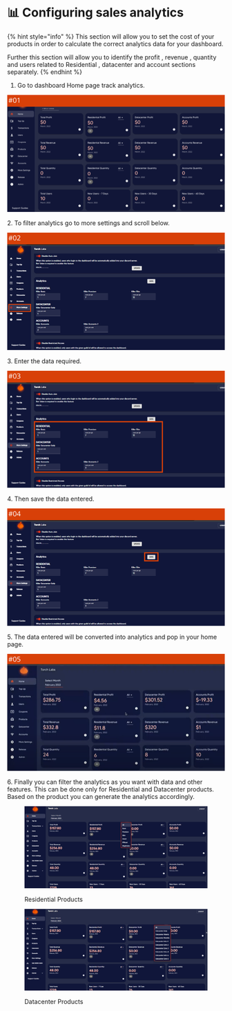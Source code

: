 # 📊 Configuring sales analytics

{% hint style="info" %}
This section will allow you to set the cost of your products in order to calculate the correct analytics data for your dashboard.

Further this section will allow you to identify the profit , revenue , quantity and users related to Residential , datacenter and account sections separately.&#x20;
{% endhint %}

1. Go to dashboard Home page track analytics.

![](<../.gitbook/assets/1 (62) (6).png>)

2\. To filter analytics go to more settings and scroll below.

![](<../.gitbook/assets/1 (63) (6).png>)

3\. Enter the data required.

![](<../.gitbook/assets/1 (64) (3).png>)

4\. Then save the data entered.

![](<../.gitbook/assets/1 (65).png>)

5\. The data entered will be converted into analytics and pop in your home page.

![](<../.gitbook/assets/1 (66).png>)

6\. Finally you can filter the analytics as you want with data and other features. This can be done only for Residential and Datacenter products. Based on the product you can generate the analytics accordingly.

<figure><img src="../.gitbook/assets/x.png" alt=""><figcaption><p>Residential Products</p></figcaption></figure>

<figure><img src="../.gitbook/assets/y (2).png" alt=""><figcaption><p>Datacenter Products</p></figcaption></figure>
